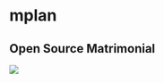 # mplan
<h2> Open Source Matrimonial </h2>
<img src="https://github.com/shivamanhar/mplan/blob/master/screen_shot/ScreenShotonSep%2023rdat02-13PM.png">
